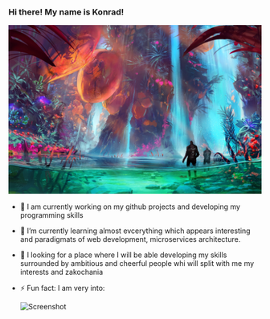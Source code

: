 ### Hi there! My name is Konrad!

<!-- ![Screenshot](./images/a.jpg = 250x250) -->
<p align="center">
  <img src="./images/a.jpg" alt="Screenshot" width="800">
</p>


- 🔭 I am currently working on my github projects and developing my programming skills <fire>
- 🌱 I’m currently learning almost evcerything which appears interesting and paradigmats of web development, microservices architecture.
- 👯 I looking for a place where I will be able developing my skills surrounded by ambitious and cheerful people whi will split with me my interests and zakochania
- ⚡ Fun fact: I am very into: 
  
  
  ![Screenshot](./gh.png)
